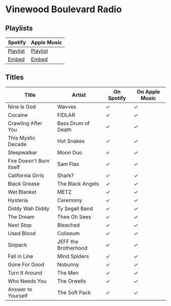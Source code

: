 # Vinewood Boulevard Radio

## Playlists

| Spotify                                                                 | Apple Music                                                              |
| ----------------------------------------------------------------------- | ------------------------------------------------------------------------ |
| [Playlist](https://open.spotify.com/playlist/1ulVvIUw2iB3nxeTfxCewK)    | [Playlist](https://itunes.apple.com/de/playlist/pl.u-Kp0PumoLPAe)        |
| [Embed](https://open.spotify.com/embed/playlist/1ulVvIUw2iB3nxeTfxCewK) | [Embed](https://tools.applemusic.com/embed/v1/playlist/pl.u-Kp0PumoLPAe) |

## Titles

| Title                    | Artist               | On Spotify | On Apple Music |
| ------------------------ | -------------------- | ---------- | -------------- |
| Nine Is God              | Wavves               | ✓          | ✓              |
| Cocaine                  | FIDLAR               | ✓          | ✓              |
| Crawling After You       | Bass Drum of Death   | ✓          | ✓              |
| This Mystic Decade       | Hot Snakes           | ✓          | ✓              |
| Sleepwalker              | Moon Duo             | ✓          | ✓              |
| Fire Doesn't Burn Itself | Sam Flax             | ✓          | ✓              |
| California Grrls         | Shark?               | ✓          | ✓              |
| Black Grease             | The Black Angels     | ✓          | ✓              |
| Wet Blanket              | METZ                 | ✓          | ✓              |
| Hysteria                 | Ceremony             | ✓          | ✓              |
| Diddy Wah Diddy          | Ty Segall Band       | ✓          | ✓              |
| The Dream                | Thee Oh Sees         | ✓          | ✓              |
| Next Stop                | Bleached             | ✓          | ✓              |
| Used Blood               | Coliseum             | ✓          | ✓              |
| Sixpack                  | JEFF the Brotherhood | ✓          | ✓              |
| Fall in Line             | Mind Spiders         | ✓          | ✓              |
| Gone For Good            | Nobunny              | ✓          | ✓              |
| Turn It Around           | The Men              | ✓          | ✓              |
| Who Needs You            | The Orwells          | ✓          | ✓              |
| Answer to Yourself       | The Soft Pack        | ✓          | ✓              |
